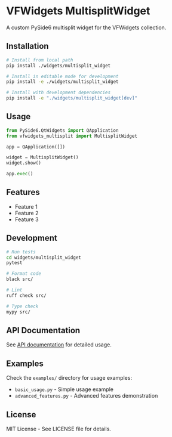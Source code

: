 # VFWidgets MultisplitWidget

A custom PySide6 multisplit widget for the VFWidgets collection.

## Installation

```bash
# Install from local path
pip install ./widgets/multisplit_widget

# Install in editable mode for development
pip install -e ./widgets/multisplit_widget

# Install with development dependencies
pip install -e "./widgets/multisplit_widget[dev]"
```

## Usage

```python
from PySide6.QtWidgets import QApplication
from vfwidgets_multisplit import MultisplitWidget

app = QApplication([])

widget = MultisplitWidget()
widget.show()

app.exec()
```

## Features

- Feature 1
- Feature 2
- Feature 3

## Development

```bash
# Run tests
cd widgets/multisplit_widget
pytest

# Format code
black src/

# Lint
ruff check src/

# Type check
mypy src/
```

## API Documentation

See [API documentation](docs/api.md) for detailed usage.

## Examples

Check the `examples/` directory for usage examples:
- `basic_usage.py` - Simple usage example
- `advanced_features.py` - Advanced features demonstration

## License

MIT License - See LICENSE file for details.
